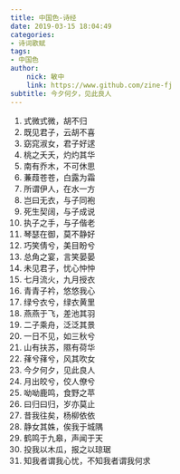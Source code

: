 ```yaml
---
title: 中国色-诗经
date: 2019-03-15 18:04:49
categories: 
- 诗词歌赋
tags:
- 中国色
author:
    nick: 敏中
    link: https://www.github.com/zine-fj
subtitle: 今夕何夕，见此良人
---
```


1. 式微式微，胡不归 
2. 既见君子，云胡不喜 
3. 窈窕淑女，君子好逑 
4. 桃之夭夭，灼灼其华 
5. 南有乔木，不可休思 
6. 蒹葭苍苍，白露为霜 
7. 所谓伊人，在水一方 
8. 岂曰无衣，与子同袍 
9. 死生契阔，与子成说 
10.	执子之手，与子偕老 
11.	琴瑟在御，莫不静好 
12.	巧笑倩兮，美目盼兮 
13.	总角之宴，言笑晏晏 
14.	未见君子，忧心忡忡 
15.	七月流火，九月授衣 
16.	青青子衿，悠悠我心 
17.	绿兮衣兮，绿衣黄里 
18.	燕燕于飞，差池其羽 
19.	二子乘舟，泛泛其景 
20.	一日不见，如三秋兮 
21.	山有扶苏，隰有荷华 
22.	萚兮萚兮，风其吹女 
23.	今夕何夕，见此良人 
24.	月出皎兮，佼人僚兮 
25.	呦呦鹿鸣，食野之苹 
26.	曰归曰归，岁亦莫止 
27.	昔我往矣，杨柳依依 
28.	静女其姝，俟我于城隅 
29.	鹤鸣于九皋，声闻于天 
30.	投我以木瓜，报之以琼琚 
31.	知我者谓我心忧，不知我者谓我何求 

